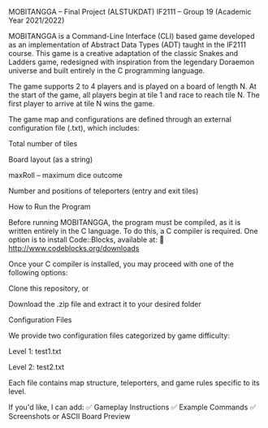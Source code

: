 MOBITANGGA – Final Project (ALSTUKDAT)
IF2111 – Group 19 (Academic Year 2021/2022)

MOBITANGGA is a Command-Line Interface (CLI) based game developed as an implementation of Abstract Data Types (ADT) taught in the IF2111 course.
This game is a creative adaptation of the classic Snakes and Ladders game, redesigned with inspiration from the legendary Doraemon universe and built entirely in the C programming language.

The game supports 2 to 4 players and is played on a board of length N. At the start of the game, all players begin at tile 1 and race to reach tile N. The first player to arrive at tile N wins the game.

The game map and configurations are defined through an external configuration file (.txt), which includes:

Total number of tiles

Board layout (as a string)

maxRoll – maximum dice outcome

Number and positions of teleporters (entry and exit tiles)

How to Run the Program

Before running MOBITANGGA, the program must be compiled, as it is written entirely in the C language.
To do this, a C compiler is required. One option is to install Code::Blocks, available at:
🔗 http://www.codeblocks.org/downloads

Once your C compiler is installed, you may proceed with one of the following options:

Clone this repository, or

Download the .zip file and extract it to your desired folder

Configuration Files

We provide two configuration files categorized by game difficulty:

Level 1: test1.txt

Level 2: test2.txt

Each file contains map structure, teleporters, and game rules specific to its level.

If you'd like, I can add:
✅ Gameplay Instructions
✅ Example Commands
✅ Screenshots or ASCII Board Preview
